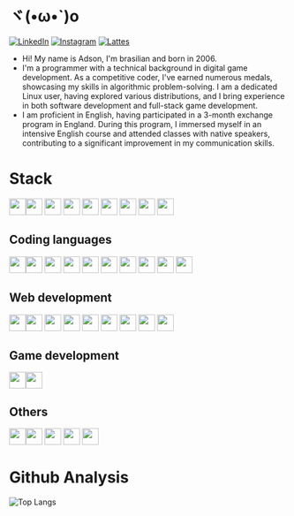 # ヾ(•ω•`)o
[![LinkedIn](https://img.shields.io/badge/LinkedIn-Profile-blue?style=flat&logo=linkedin)](https://www.linkedin.com/in/adson-gabriel-aa16a922a/)
[![Instagram](https://img.shields.io/badge/Instagram-Profile-pink?style=flat&logo=instagram)](https://www.instagram.com/i_lack_creativityo_o/)
[![Lattes](https://img.shields.io/badge/Lattes-CV-yellowgreen?style=flat&logo=book-reader)](https://wwws.cnpq.br/cvlattesweb/PKG_MENU.menu?f_cod=1C4ED02069DEDA6FA19FFC04AE34CD7F#)

- Hi! My name is Adson, I'm brasilian and born in 2006.
- I'm a programmer with a technical background in digital game development. As a competitive coder, I've earned numerous medals, showcasing my skills in algorithmic problem-solving. I am a dedicated Linux user, having explored various distributions, and I bring experience in both software development and full-stack game development.
- I am proficient in English, having participated in a 3-month exchange program in England. During this program, I immersed myself in an intensive English course and attended classes with native speakers, contributing to a significant improvement in my communication skills.

# Stack
<img src="https://cdn.jsdelivr.net/gh/devicons/devicon@latest/icons/linux/linux-original.svg" height=30px /><img src="https://cdn.jsdelivr.net/gh/devicons/devicon@latest/icons/bash/bash-original.svg" height=30px />
<img src="https://cdn.jsdelivr.net/gh/devicons/devicon@latest/icons/windows11/windows11-original.svg" height=30px/>
<img src="https://cdn.jsdelivr.net/gh/devicons/devicon@latest/icons/powershell/powershell-original.svg" height=30px/>
<img src="https://cdn.jsdelivr.net/gh/devicons/devicon@latest/icons/git/git-plain-wordmark.svg" height=30px />
<img src="https://cdn.jsdelivr.net/gh/devicons/devicon@latest/icons/trello/trello-plain-wordmark.svg" height=30px />
<img src="https://cdn.jsdelivr.net/gh/devicons/devicon@latest/icons/figma/figma-original.svg" height=30px />
<img src="https://cdn.jsdelivr.net/gh/devicons/devicon@latest/icons/vscode/vscode-original.svg" height=30px/>
<img src="https://cdn.jsdelivr.net/gh/devicons/devicon@latest/icons/vim/vim-original.svg" height=30px/>

## Coding languages
<img src="https://cdn.jsdelivr.net/gh/devicons/devicon@latest/icons/c/c-original.svg" height=30px /><img src="https://cdn.jsdelivr.net/gh/devicons/devicon@latest/icons/csharp/csharp-original.svg" height=30px />
<img src="https://cdn.jsdelivr.net/gh/devicons/devicon@latest/icons/go/go-original.svg" height=30px/>
<img src="https://cdn.jsdelivr.net/gh/devicons/devicon@latest/icons/julia/julia-original-wordmark.svg" height=30px/>
<img src="https://cdn.jsdelivr.net/gh/devicons/devicon@latest/icons/lua/lua-original.svg" height=30px/>
<img src="https://cdn.jsdelivr.net/gh/devicons/devicon@latest/icons/python/python-original.svg" height=30px/>
<img src="https://cdn.jsdelivr.net/gh/devicons/devicon@latest/icons/ruby/ruby-original.svg" height=30px/>
<img src="https://cdn.jsdelivr.net/gh/devicons/devicon@latest/icons/rust/rust-original.svg" height=30px/>
<img src="https://cdn.jsdelivr.net/gh/devicons/devicon@latest/icons/javascript/javascript-plain.svg" height=30px/>
<img src="https://cdn.jsdelivr.net/gh/devicons/devicon@latest/icons/cplusplus/cplusplus-original.svg" height=30px/>

## Web development
<img src="https://cdn.jsdelivr.net/gh/devicons/devicon@latest/icons/react/react-original.svg" height=30px/><img src="https://cdn.jsdelivr.net/gh/devicons/devicon@latest/icons/npm/npm-original-wordmark.svg" height=30px />
<img src="https://cdn.jsdelivr.net/gh/devicons/devicon@latest/icons/express/express-original-wordmark.svg" height=30px />
<img src="https://cdn.jsdelivr.net/gh/devicons/devicon@latest/icons/html5/html5-plain-wordmark.svg" height=30px/>
<img src="https://cdn.jsdelivr.net/gh/devicons/devicon@latest/icons/css3/css3-plain-wordmark.svg" height=30px/>
 <img src="https://cdn.jsdelivr.net/gh/devicons/devicon@latest/icons/javascript/javascript-plain.svg" height=30px/>
<img src="https://cdn.jsdelivr.net/gh/devicons/devicon@latest/icons/jest/jest-plain.svg" height=30px/>
<img src="https://cdn.jsdelivr.net/gh/devicons/devicon@latest/icons/nodejs/nodejs-original-wordmark.svg" height=30px/>
<img src="https://cdn.jsdelivr.net/gh/devicons/devicon@latest/icons/vitejs/vitejs-original.svg" height=30px/>



## Game development
<img src="https://cdn.jsdelivr.net/gh/devicons/devicon@latest/icons/blender/blender-original-wordmark.svg" height=30px /><img src="https://cdn.jsdelivr.net/gh/devicons/devicon@latest/icons/godot/godot-original-wordmark.svg" height=30px/>

## Others
<img src="https://cdn.jsdelivr.net/gh/devicons/devicon@latest/icons/mysql/mysql-original-wordmark.svg" height=30px /><img src="https://cdn.jsdelivr.net/gh/devicons/devicon@latest/icons/raspberrypi/raspberrypi-original.svg" height=30px/>
<img src="https://cdn.jsdelivr.net/gh/devicons/devicon@latest/icons/arduino/arduino-original-wordmark.svg" height=30px />
<img src="https://cdn.jsdelivr.net/gh/devicons/devicon@latest/icons/docker/docker-original-wordmark.svg" height=30px />
<img src="https://cdn.jsdelivr.net/gh/devicons/devicon@latest/icons/matplotlib/matplotlib-original-wordmark.svg" height=30px/>

# Github Analysis
![Top Langs](https://github-readme-stats.vercel.app/api/top-langs/?username=NotAdson&layout=compact&theme=transparent&langs_count=20)


